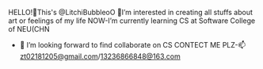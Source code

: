 HELLO!👋This's @LitchiBubbleoO
👀I’m interested in creating all stuffs about art or feelings of my life
NOW-I’m currently learning CS at Software College of NEU(CHN
- 💞️ I’m looking forward to find collaborate on CS
CONTECT ME PLZ-📫zt02181205@gmail.com/13236866848@163.com

<!---
LitchiBubbleoO/LitchiBubbleoO is a ✨ special ✨ repository because its `README.md` (this file) appears on your GitHub profile.
You can click the Preview link to take a look at your changes.
--->
